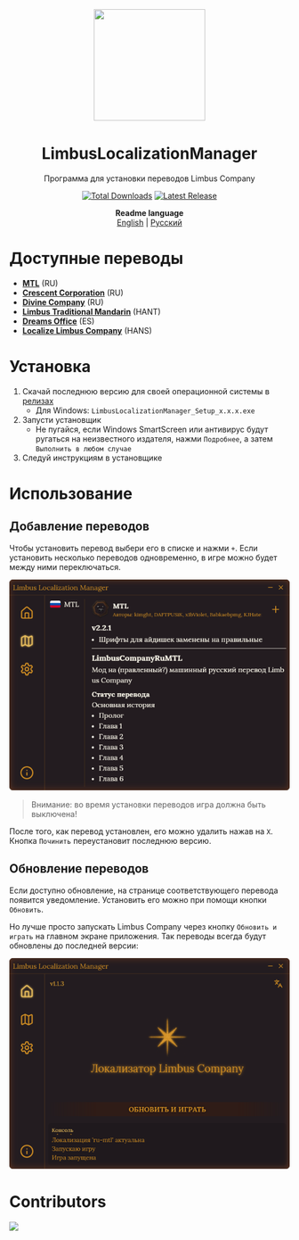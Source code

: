 <div align="center">
<a href="https://github.com/kimght/LimbusLocalizationInstaller">
   <img src="https://github.com/kimght/LimbusLocalizationInstaller/blob/main/public/logo_full.png"
      width="200"
      height="200"/>
</a>
   
# LimbusLocalizationManager
Программа для установки переводов Limbus Company

[![Total Downloads](https://img.shields.io/github/downloads/kimght/LimbusLocalizationInstaller/total?style=flat-square&label=Total%20Downloads&color=%23707489)](../../releases)
[![Latest Release](https://img.shields.io/github/v/release/kimght/LimbusLocalizationInstaller?style=flat-square&label=Latest%20Release&labelColor=%23707489&color=%23484f58)](../../releases/latest)

**Readme language**<br>
[English](/README.md) | [Русский](/docs/README/ru.md)
</div>

# Доступные переводы
- [**MTL**](https://github.com/kimght/LimbusCompanyRuMTL) (RU)
- [**Crescent Corporation**](https://github.com/Crescent-Corporation/LimbusCompanyBusRUS) (RU)
- [**Divine Company**](https://github.com/Divine-Company/DivineCompany_RussianTranslationDepartment) (RU)
- [**Limbus Traditional Mandarin**](https://github.com/LimbusTraditionalMandarin) (HANT)
- [**Dreams Office**](https://github.com/Dreams-Office/LimbusCompanySpanishTranslationTeam) (ES)
- [**Localize Limbus Company**](https://github.com/LocalizeLimbusCompany/LocalizeLimbusCompany) (HANS)

# Установка
1. Скачай последнюю версию для своей операционной системы в [релизах](https://github.com/kimght/LimbusLocalizationManager/releases)
   - Для Windows: `LimbusLocalizationManager_Setup_x.x.x.exe`
2. Запусти установщик
   - Не пугайся, если Windows SmartScreen или антивирус будут ругаться на неизвестного издателя, нажми `Подробнее`, а затем `Выполнить в любом случае`
3. Следуй инструкциям в установщике

# Использование
## Добавление переводов
Чтобы установить перевод выбери его в списке и нажми `+`. Если установить несколько переводов одновременно, в игре можно будет между ними переключаться.

![Меню локализаций](/docs/img/localization_ru.png)
> Внимание: во время установки переводов игра должна быть выключена!

После того, как перевод установлен, его можно удалить нажав на `X`. Кнопка `Починить` переустановит последнюю версию.

## Обновление переводов
Если доступно обновление, на странице соответствующего перевода появится уведомление. Установить его можно при помощи кнопки `Обновить`.

Но лучше просто запускать Limbus Company через кнопку `Обновить и играть` на главном экране приложения. Так переводы всегда будут
обновлены до последней версии:

![Обновить и играть](/docs/img/update_and_play_ru.png)

# Contributors
<a href="https://github.com/kimght/LimbusLocalizationManager/graphs/contributors">
  <img src="https://contrib.rocks/image?repo=kimght/LimbusLocalizationManager" />
</a>
